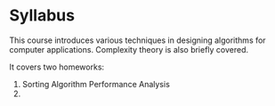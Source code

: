 # Syllabus

This course introduces various techniques in designing algorithms for computer applications.
Complexity theory is also briefly covered.

It covers two homeworks:
1. Sorting Algorithm Performance Analysis
2. 
